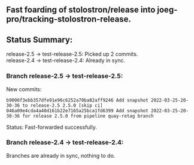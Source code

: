## Fast foarding of stolostron/release into joeg-pro/tracking-stolostron-release.

## Status Summary:

release-2.5 -> test-release-2.5: Picked up 2 commits.  
release-2.4 -> test-release-2.4: Already in sync.  

### Branch release-2.5 -> test-release-2.5:

New commits:

```
b9006f3ebb357dfe91e96c6252a70ba82aff9246 Add snapshot 2022-03-25-20-30-36 to release-2.5 2.5.0 [skip ci]
046a09e4cda4a40d161b22e7165a25bca1fd6399 Add snapshot 2022-03-25-20-30-36 for release 2.5.0 from pipeline quay-retag branch
```

Status: Fast-forwarded successfully.

### Branch release-2.4 -> test-release-2.4:

Branches are already in sync, nothing to do.

